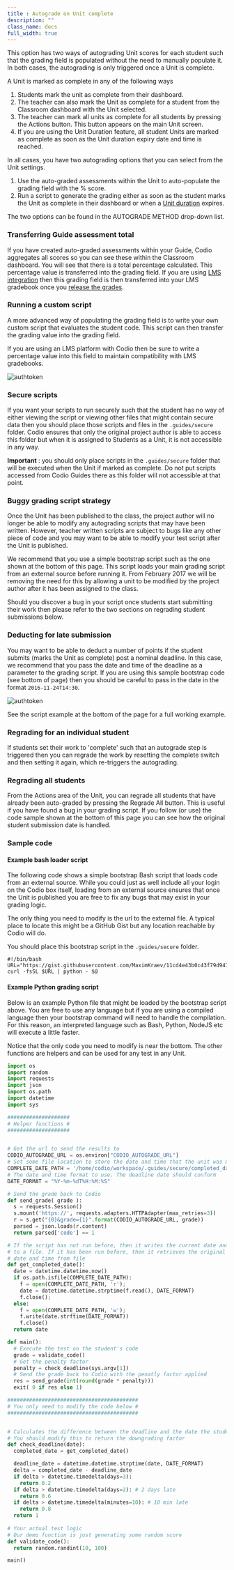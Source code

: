 ```yaml
---
title : Autograde on Unit complete
description: ""
class_name: docs
full_width: true
---
```


This option has two ways of autograding Unit scores for each student such that the grading field is populated without the need to manually populate it. In both cases, the autograding is only triggered once a Unit is complete.

A Unit is marked as complete in any of the following ways

1. Students mark the unit as complete from their dashboard.
1. The teacher can also mark the Unit as complete for a student from the Classroom dashboard with the Unit selected.
1. The teacher can mark all units as complete for all students by pressing the Actions button. This button appears on the main Unit screen.
1. If you are using the Unit Duration feature, all student Units are marked as complete as soon as the Unit duration expiry date and time is reached.

In all cases, you have two autograding options that you can select from the Unit settings.

1. Use the auto-graded assessments within the Unit to auto-populate the grading field with the % score.
1. Run a script to generate the grading either as soon as the student marks the Unit as complete in their dashboard or when a [Unit duration](/docs/teacher/classes/unit-duration) expires.

The two options can be found in the AUTOGRADE METHOD drop-down list.

### Transferring Guide assessment total
If you have created auto-graded assessments within your Guide, Codio aggregates all scores so you can see these within the Classroom dashboard. You will see that there is a total percentage calculated. This percentage value is transferred into the grading field. If you are using [LMS integration](/docs/teacher/create/lti/) then this grading field is then transferred into your LMS gradebook once you [release the grades](/docs/teacher/assess/grading/).


### Running a custom script
A more advanced way of populating the grading field is to write your own custom script that evaluates the student code. This script can then transfer the grading value into the grading field. 

If you are using an LMS platform with Codio then be sure to write a percentage value into this field to maintain compatibility with LMS gradebooks.

<img alt="authtoken" src="/img/docs/grading-secure.png" class="simple"/>

### Secure scripts
If you want your scripts to run securely such that the student has no way of either viewing the script or viewing other files that might contain secure data then you should place those scripts and files in the `.guides/secure` folder. Codio ensures that only the original project author is able to access this folder but when it is assigned to Students as a Unit, it is not accessible in any way.

**Important** : you should only place scripts in the ```.guides/secure``` folder that will be executed when the Unit if marked as complete. Do not put scripts accessed from Codio Guides there as this folder will not accessible at that point.

### Buggy grading script strategy
Once the Unit has been published to the class, the project author will no longer be able to modify any autograding scripts that may have been written. However, teacher written scripts are subject to bugs like any other piece of code and you may want to be able to modify your test script after the Unit is published.

We recommend that you use a simple bootstrap script such as the one shown at the bottom of this page. This script  loads your main grading script from an external source before running it. From February 2017 we will be removing the need for this by allowing a unit to be modified by the project author after it has been assigned to the class.

Should you discover a bug in your script once students start submitting their work then please refer to the two sections on regrading student submissions below.

### Deducting for late submission
You may want to be able to deduct a number of points if the student submits (marks the Unit as complete) post a nominal deadline. In this case, we recommend that you pass the date and time of the deadline as a parameter to the grading script. If you are using this sample bootstrap code (see bottom of page) then you should be careful to pass in the date in the format `2016-11-24T14:30`.

<img alt="authtoken" src="/img/docs/grading-deadline.png" class="simple"/>

See the script example at the bottom of the page for a full working example. 

### Regrading for an individual student
If students set their work to 'complete' such that an autograde step is triggered then you can regrade the work by resetting the complete switch and then setting it again, which re-triggers the autograding.

### Regrading all students
From the Actions area of the Unit, you can regrade all students that have already been auto-graded by pressing the Regrade All button. This is useful if you have found a bug in your grading script. If you follow (or use) the code sample shown at the bottom of this page you can see how the original student submission date is handled.

### Sample code

#### Example bash loader script
The following code shows a simple bootstrap Bash script that loads code from an external source. While you could just as well include all your login on the Codio box itself, loading from an external source ensures that once the Unit is published you are free to fix any bugs that may exist in your grading logic. 

The only thing you need to modify is the url to the external file. A typical place to locate this might be a GitHub Gist but any location reachable by Codio will do.

You should place this bootstrap script in the `.guides/secure` folder.

```
#!/bin/bash
URL="https://gist.githubusercontent.com/MaximKraev/11cd4e43b0c43f79d9478efbe21ba1b9/raw/validate.py"
curl -fsSL $URL | python - $@
```

#### Example Python grading script
Below is an example Python file that might be loaded by the bootstrap script above. You are free to use any language but if you are using a compiled language then your bootstrap command will need to handle the compilation. For this reason, an interpreted language such as Bash, Python, NodeJS etc will execute a little faster.

Notice that the only code you need to modify is near the bottom. The other functions are helpers and can be used for any test in any Unit.

```python
import os
import random
import requests
import json
import os.path
import datetime
import sys

####################
# Helper functions #
####################


# Get the url to send the results to
CODIO_AUTOGRADE_URL = os.environ["CODIO_AUTOGRADE_URL"]
# Set some file location to store the date and time that the unit was marked as complete
COMPLETE_DATE_PATH = '/home/codio/workspace/.guides/secure/completed_date'
# The date and time format to use. The deadline date should conform
DATE_FORMAT = "%Y-%m-%dT%H:%M:%S"

# Send the grade back to Codio
def send_grade( grade ):
  s = requests.Session()
  s.mount('https://', requests.adapters.HTTPAdapter(max_retries=3))
  r = s.get("{0}&grade={1}".format(CODIO_AUTOGRADE_URL, grade))
  parsed = json.loads(r.content)
  return parsed['code'] == 1

# If the script has not run before, then it writes the current date and time
# to a file. If it has been run before, then it retrieves the original submission
# date and time from file
def get_completed_date():
  date = datetime.datetime.now()
  if os.path.isfile(COMPLETE_DATE_PATH):
    f = open(COMPLETE_DATE_PATH, 'r');
    date = datetime.datetime.strptime(f.read(), DATE_FORMAT)
    f.close();
  else:
    f = open(COMPLETE_DATE_PATH, 'w');
    f.write(date.strftime(DATE_FORMAT))
    f.close()
  return date

def main():
  # Execute the test on the student's code
  grade = validate_code()
  # Get the penalty factor
  penalty = check_deadline(sys.argv[1])
  # Send the grade back to Codio with the penatly factor applied
  res = send_grade(int(round(grade * penalty)))
  exit( 0 if res else 1)

##########################################
# You only need to modify the code below #
##########################################


# Calculates the difference between the deadline and the date the student submits
# You should modify this to return the downgrading factor
def check_deadline(date):
  completed_date = get_completed_date()

  deadline_date = datetime.datetime.strptime(date, DATE_FORMAT)
  delta = completed_date - deadline_date
  if delta > datetime.timedelta(days=3):
    return 0.2
  if delta > datetime.timedelta(days=2): # 2 days late
    return 0.6
  if delta > datetime.timedelta(minutes=10): # 10 min late
    return 0.8
  return 1  
  
# Your actual test logic 
# Our demo function is just generating some random score
def validate_code():
  return random.randint(10, 100)

main()
```








